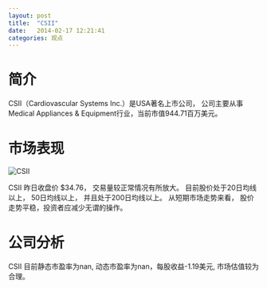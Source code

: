 ```yaml
---
layout: post
title:  "CSII"
date:   2014-02-17 12:21:41
categories: 观点
---
```


# 简介
CSII（Cardiovascular Systems Inc.）是USA著名上市公司，
公司主要从事Medical Appliances & Equipment行业，当前市值944.71百万美元。

# 市场表现

![CSII](http://finviz.com/chart.ashx?t=CSII&ty=c&ta=1&p=d&s=l)

CSII 昨日收盘价 $34.76，
交易量较正常情况有所放大。
目前股价处于20日均线以上，
50日均线以上，
并且处于200日均线以上。
从短期市场走势来看，
股价走势平稳，投资者应减少无谓的操作。

# 公司分析
CSII 目前静态市盈率为nan, 动态市盈率为nan，每股收益-1.19美元,
市场估值较为合理。

